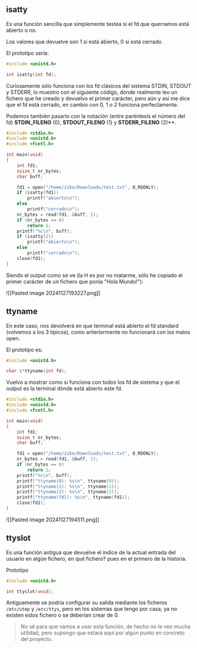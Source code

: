 
## isatty

Es una función sencilla que simplemente testea si el fd que querramos está abierto o no.

Los valores que devuelve son 1 si está abierto, 0 si está cerrado.

El prototipo sería:

```c
#include <unistd.h>

int isatty(int fd);
```

Curiosamente sólo funciona con los fd clásicos del sistema STDIN, STDOUT y STDERR, lo muestro con el siguiente código, dónde realmente leo un fichero que he creado y devuelvo el primer carácter, pero aún y así me dice que el fd está cerrado, en cambio con 0, 1 o 2 funciona perfectamente.

Podemos también pasarlo con la notación (entre paréntesis el número del fd) **STDIN_FILENO** (0), **STDOUT_FILENO** (1) y **STDERR_FILENO** (2)**.

```c
#include <stdio.h>
#include <unistd.h>
#include <fcntl.h>

int main(void)
{
	int fd1;
	ssize_t nr_bytes;
	char buff;

	fd1 = open("/home/ziko/Downloads/test.txt", O_RDONLY);	
	if (isatty(fd1))
		printf("abierto\n");
	else
		printf("cerrado\n");
	nr_bytes = read(fd1, &buff, 1);
	if (nr_bytes == 0)
		return 1;
	printf("%c\n", buff);
	if (isatty(2))
		printf("abierto\n");
	else
		printf("cerrado\n");
	close(fd1);
}
```

Siendo el output como se ve (la H es por no matarme, sólo he copiado el primer carácter de un fichero que ponía "Hola Mundo!"):

![[Pasted image 20241127193227.png]]

## ttyname

En este caso, nos devolverá en que terminal está abierto el fd standard (volvemos a los 3 típicos), como anteriormente no funcionará con los malos open.

El prototipo es:

```c
#include <unistd.h>

char \*ttyname(int fd);
```

Vuelvo a mostrar como si funciona con todos los fd de sistema y que el output es la terminal dónde está abierto este fd.

```c
#include <stdio.h>
#include <unistd.h>
#include <fcntl.h>

int main(void)
{
	int fd1;
	ssize_t nr_bytes;
	char buff;

	fd1 = open("/home/ziko/Downloads/test.txt", O_RDONLY);	
	nr_bytes = read(fd1, &buff, 1);
	if (nr_bytes == 0)
		return 1;
	printf("%c\n", buff);
	printf("ttyname(0): %s\n", ttyname(0));
	printf("ttyname(1): %s\n", ttyname(1));
	printf("ttyname(2): %s\n", ttyname(2));
	printf("ttyname(fd1): %s\n", ttyname(fd1));
	close(fd1);
}
```

![[Pasted image 20241127194511.png]]

## ttyslot

Es una función antigua que devuelve el indice de la actual entrada del usuario en algún fichero, en qué fichero? pues en el primero de la historia.

Prototipo

```c
#include <unistd.h>

int ttyslot(void);
```

Antiguamente se podría configurar su salida mediante los ficheros `/etc/utmp` y `/etc/ttys`, pero en los sistemas que tengo por casa, ya no existen estos fichero o se deberían crear de 0.

> No sé para que vamos a usar esta función, de hecho no le veo mucha utilidad, pero supongo que estará aquí por algún punto en concreto del proyecto.

